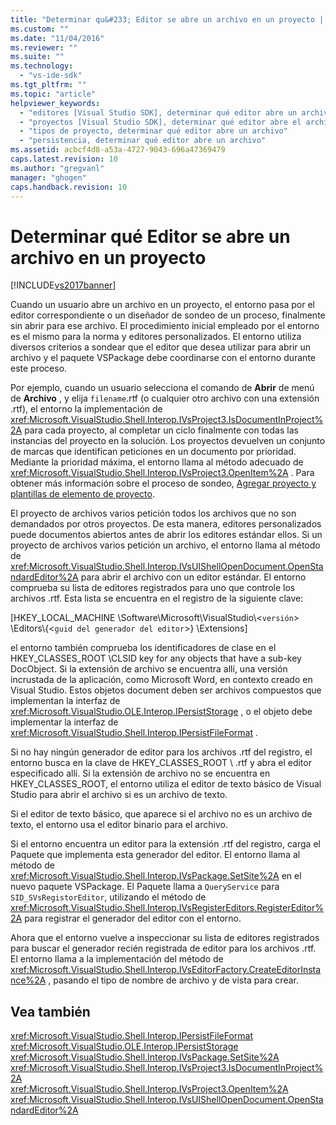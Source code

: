 ```yaml
---
title: "Determinar qu&#233; Editor se abre un archivo en un proyecto | Microsoft Docs"
ms.custom: ""
ms.date: "11/04/2016"
ms.reviewer: ""
ms.suite: ""
ms.technology: 
  - "vs-ide-sdk"
ms.tgt_pltfrm: ""
ms.topic: "article"
helpviewer_keywords: 
  - "editores [Visual Studio SDK], determinar qué editor abre un archivo"
  - "proyectos [Visual Studio SDK], determinar qué editor abre el archivo"
  - "tipos de proyecto, determinar qué editor abre un archivo"
  - "persistencia, determinar qué editor abre un archivo"
ms.assetid: acbcf4d8-a53a-4727-9043-696a47369479
caps.latest.revision: 10
ms.author: "gregvanl"
manager: "ghogen"
caps.handback.revision: 10
---
```

# Determinar qu&#233; Editor se abre un archivo en un proyecto
[!INCLUDE[vs2017banner](../../code-quality/includes/vs2017banner.md)]

Cuando un usuario abre un archivo en un proyecto, el entorno pasa por el editor correspondiente o un diseñador de sondeo de un proceso, finalmente sin abrir para ese archivo.  El procedimiento inicial empleado por el entorno es el mismo para la norma y editores personalizados.  El entorno utiliza diversos criterios a sondear que el editor que desea utilizar para abrir un archivo y el paquete VSPackage debe coordinarse con el entorno durante este proceso.  
  
 Por ejemplo, cuando un usuario selecciona el comando de **Abrir** de menú de **Archivo** , y elija `filename`.rtf \(o cualquier otro archivo con una extensión .rtf\), el entorno la implementación de <xref:Microsoft.VisualStudio.Shell.Interop.IVsProject3.IsDocumentInProject%2A> para cada proyecto, al completar un ciclo finalmente con todas las instancias del proyecto en la solución.  Los proyectos devuelven un conjunto de marcas que identifican peticiones en un documento por prioridad.  Mediante la prioridad máxima, el entorno llama al método adecuado de <xref:Microsoft.VisualStudio.Shell.Interop.IVsProject3.OpenItem%2A> .  Para obtener más información sobre el proceso de sondeo, [Agregar proyecto y plantillas de elemento de proyecto](../../extensibility/internals/adding-project-and-project-item-templates.md).  
  
 El proyecto de archivos varios petición todos los archivos que no son demandados por otros proyectos.  De esta manera, editores personalizados puede documentos abiertos antes de abrir los editores estándar ellos.  Si un proyecto de archivos varios petición un archivo, el entorno llama al método de <xref:Microsoft.VisualStudio.Shell.Interop.IVsUIShellOpenDocument.OpenStandardEditor%2A> para abrir el archivo con un editor estándar.  El entorno comprueba su lista de editores registrados para uno que controle los archivos .rtf.  Esta lista se encuentra en el registro de la siguiente clave:  
  
 \[HKEY\_LOCAL\_MACHINE \\Software\\Microsoft\\VisualStudio\\\<`versión`\> \\Editors\\{\<`guid del generador del editor`\>} \\Extensions\]  
  
 el entorno también comprueba los identificadores de clase en el HKEY\_CLASSES\_ROOT \\CLSID key for any objects that have a sub\-key DocObject.  Si la extensión de archivo se encuentra allí, una versión incrustada de la aplicación, como Microsoft Word, en contexto creado en Visual Studio.  Estos objetos document deben ser archivos compuestos que implementan la interfaz de <xref:Microsoft.VisualStudio.OLE.Interop.IPersistStorage> , o el objeto debe implementar la interfaz de <xref:Microsoft.VisualStudio.Shell.Interop.IPersistFileFormat> .  
  
 Si no hay ningún generador de editor para los archivos .rtf del registro, el entorno busca en la clave de HKEY\_CLASSES\_ROOT \\ .rtf y abra el editor especificado allí.  Si la extensión de archivo no se encuentra en HKEY\_CLASSES\_ROOT, el entorno utiliza el editor de texto básico de Visual Studio para abrir el archivo si es un archivo de texto.  
  
 Si el editor de texto básico, que aparece si el archivo no es un archivo de texto, el entorno usa el editor binario para el archivo.  
  
 Si el entorno encuentra un editor para la extensión .rtf del registro, carga el Paquete que implementa esta generador del editor.  El entorno llama al método de <xref:Microsoft.VisualStudio.Shell.Interop.IVsPackage.SetSite%2A> en el nuevo paquete VSPackage.  El Paquete llama a `QueryService` para `SID_SVsRegistorEditor`, utilizando el método de <xref:Microsoft.VisualStudio.Shell.Interop.IVsRegisterEditors.RegisterEditor%2A> para registrar el generador del editor con el entorno.  
  
 Ahora que el entorno vuelve a inspeccionar su lista de editores registrados para buscar el generador recién registrada de editor para los archivos .rtf.  El entorno llama a la implementación del método de <xref:Microsoft.VisualStudio.Shell.Interop.IVsEditorFactory.CreateEditorInstance%2A> , pasando el tipo de nombre de archivo y de vista para crear.  
  
## Vea también  
 <xref:Microsoft.VisualStudio.Shell.Interop.IPersistFileFormat>   
 <xref:Microsoft.VisualStudio.OLE.Interop.IPersistStorage>   
 <xref:Microsoft.VisualStudio.Shell.Interop.IVsPackage.SetSite%2A>   
 <xref:Microsoft.VisualStudio.Shell.Interop.IVsProject3.IsDocumentInProject%2A>   
 <xref:Microsoft.VisualStudio.Shell.Interop.IVsProject3.OpenItem%2A>   
 <xref:Microsoft.VisualStudio.Shell.Interop.IVsUIShellOpenDocument.OpenStandardEditor%2A>
